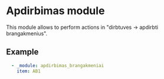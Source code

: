 # Apdirbimas module

This module allows to perform actions in "dirbtuves -> apdirbti brangakmenius".

## Example

```yaml
  - _module: apdirbimas_brangakmeniai
    item: AB1
```
